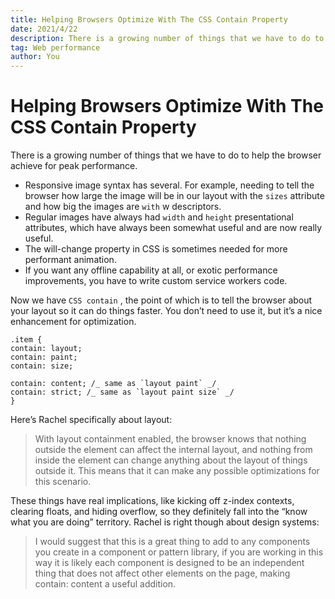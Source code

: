 ```yaml
---
title: Helping Browsers Optimize With The CSS Contain Property
date: 2021/4/22
description: There is a growing number of things that we have to do to help the browser achieve for peak performance.
tag: Web performance
author: You
---
```


# Helping Browsers Optimize With The CSS Contain Property

There is a growing number of things that we have to do to help the browser achieve for peak performance.

- Responsive image syntax has several. For example, needing to tell the browser how large the image will be in our layout with the `sizes` attribute and how big the images are `with` w descriptors.
- Regular images have always had `width` and `height` presentational attributes, which have always been somewhat useful and are now really useful.
- The will-change property in CSS is sometimes needed for more performant animation.
- If you want any offline capability at all, or exotic performance improvements, you have to write custom service workers code.

Now we have `CSS contain` , the point of which is to tell the browser about your layout so it can do things faster. You don’t need to use it, but it’s a nice enhancement for optimization.

```
.item {
contain: layout;
contain: paint;
contain: size;

contain: content; /_ same as `layout paint` _/
contain: strict; /_ same as `layout paint size` _/
}

```

Here’s Rachel specifically about layout:

> With layout containment enabled, the browser knows that nothing outside the element can affect the internal layout, and nothing from inside the element can change anything about the layout of things outside it. This means that it can make any possible optimizations for this scenario.

These things have real implications, like kicking off z-index contexts, clearing floats, and hiding overflow, so they definitely fall into the “know what you are doing” territory. Rachel is right though about design systems:

> I would suggest that this is a great thing to add to any components you create in a component or pattern library, if you are working in this way it is likely each component is designed to be an independent thing that does not affect other elements on the page, making contain: content a useful addition.
